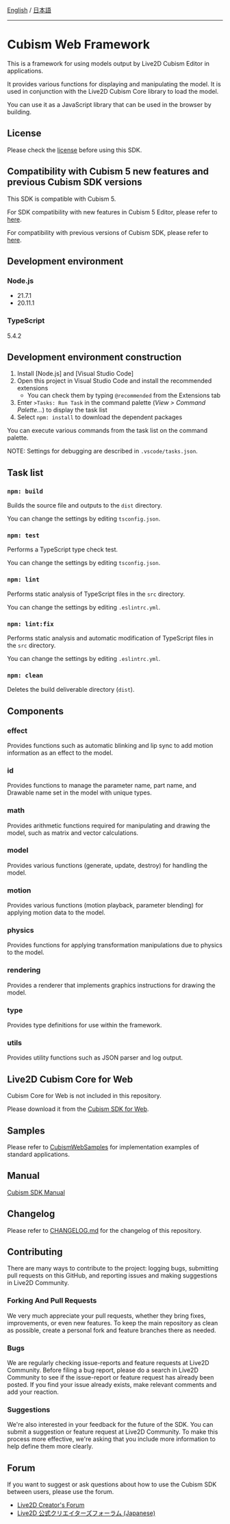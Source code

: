 [English](README.md) / [日本語](README.ja.md)

---

# Cubism Web Framework

This is a framework for using models output by Live2D Cubism Editor in applications.

It provides various functions for displaying and manipulating the model.
It is used in conjunction with the Live2D Cubism Core library to load the model.

You can use it as a JavaScript library that can be used in the browser by building.


## License

Please check the [license](LICENSE.md) before using this SDK.


## Compatibility with Cubism 5 new features and previous Cubism SDK versions

This SDK is compatible with Cubism 5.

For SDK compatibility with new features in Cubism 5 Editor, please refer to [here](https://docs.live2d.com/en/cubism-sdk-manual/cubism-5-new-functions/).

For compatibility with previous versions of Cubism SDK, please refer to [here](https://docs.live2d.com/en/cubism-sdk-manual/compatibility-with-cubism-5/).


## Development environment

### Node.js

* 21.7.1
* 20.11.1


### TypeScript

5.4.2


## Development environment construction

1. Install [Node.js] and [Visual Studio Code]
1. Open this project in Visual Studio Code and install the recommended extensions
    * You can check them by typing `@recommended` from the Extensions tab
1. Enter `>Tasks: Run Task` in the command palette (*View > Command Palette...*) to display the task list
1. Select `npm: install` to download the dependent packages

You can execute various commands from the task list on the command palette.

NOTE: Settings for debugging are described in `.vscode/tasks.json`.

## Task list

### `npm: build`

Builds the source file and outputs to the `dist` directory.

You can change the settings by editing `tsconfig.json`.

### `npm: test`

Performs a TypeScript type check test.

You can change the settings by editing `tsconfig.json`.

### `npm: lint`

Performs static analysis of TypeScript files in the `src` directory.

You can change the settings by editing `.eslintrc.yml`.

### `npm: lint:fix`

Performs static analysis and automatic modification of TypeScript files in the `src` directory.

You can change the settings by editing `.eslintrc.yml`.

### `npm: clean`

Deletes the build deliverable directory (`dist`).


## Components

### effect

Provides functions such as automatic blinking and lip sync to add motion information as an effect to the model.

### id

Provides functions to manage the parameter name, part name, and Drawable name set in the model with unique types.

### math

Provides arithmetic functions required for manipulating and drawing the model, such as matrix and vector calculations.

### model

Provides various functions (generate, update, destroy) for handling the model.

### motion

Provides various functions (motion playback, parameter blending) for applying motion data to the model.

### physics

Provides functions for applying transformation manipulations due to physics to the model.

### rendering

Provides a renderer that implements graphics instructions for drawing the model.

### type

Provides type definitions for use within the framework.

### utils

Provides utility functions such as JSON parser and log output.


## Live2D Cubism Core for Web

Cubism Core for Web is not included in this repository.

Please download it from the [Cubism SDK for Web].

[Cubism SDK for Web]: https://www.live2d.com/download/cubism-sdk/download-web/


## Samples

Please refer to [CubismWebSamples] for implementation examples of standard applications.

[CubismWebSamples]: https://github.com/Live2D/CubismWebSamples


## Manual

[Cubism SDK Manual](https://docs.live2d.com/cubism-sdk-manual/top/)


## Changelog

Please refer to [CHANGELOG.md](CHANGELOG.md) for the changelog of this repository.


## Contributing

There are many ways to contribute to the project: logging bugs, submitting pull requests on this GitHub, and reporting issues and making suggestions in Live2D Community.

### Forking And Pull Requests

We very much appreciate your pull requests, whether they bring fixes, improvements, or even new features. To keep the main repository as clean as possible, create a personal fork and feature branches there as needed.

### Bugs

We are regularly checking issue-reports and feature requests at Live2D Community. Before filing a bug report, please do a search in Live2D Community to see if the issue-report or feature request has already been posted. If you find your issue already exists, make relevant comments and add your reaction.

### Suggestions

We're also interested in your feedback for the future of the SDK. You can submit a suggestion or feature request at Live2D Community. To make this process more effective, we're asking that you include more information to help define them more clearly.


## Forum

If you want to suggest or ask questions about how to use the Cubism SDK between users, please use the forum.

- [Live2D Creator's Forum](https://community.live2d.com/)
- [Live2D 公式クリエイターズフォーラム (Japanese)](https://creatorsforum.live2d.com/)
